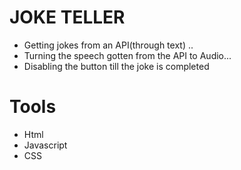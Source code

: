 # JOKE TELLER
- Getting jokes from an API(through text) ..
- Turning the speech gotten from the API to Audio...
-  Disabling the button till the joke is completed

# Tools
- Html
- Javascript
- CSS
